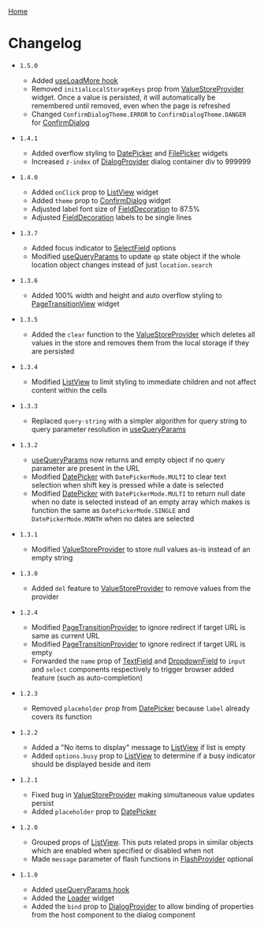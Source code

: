 [Home](../README.md)

# Changelog

-   `1.5.0`

    -   Added [useLoadMore hook](use-load-more.md)
    -   Removed `initialLocalStorageKeys` prop from [ValueStoreProvider](value-store-provider.md)
        widget. Once a value is persisted, it will automatically be remembered until removed, even
        when the page is refreshed
    -   Changed `ConfirmDialogTheme.ERROR` to `ConfirmDialogTheme.DANGER` for
        [ConfirmDialog](confirm-dialog.md)

-   `1.4.1`

    -   Added overflow styling to [DatePicker](date-picker.md) and [FilePicker](file-picker.md)
        widgets
    -   Increased `z-index` of [DialogProvider](dialog-provider.md) dialog container div to 999999

-   `1.4.0`

    -   Added `onClick` prop to [ListView](list-view.md) widget
    -   Added `theme` prop to [ConfirmDialog](confirm-dialog.md) widget
    -   Adjusted label font size of [FieldDecoration](field-decoration.md) to 87.5%
    -   Adjusted [FieldDecoration](field-decoration.md) labels to be single lines

-   `1.3.7`

    -   Added focus indicator to [SelectField](select-field.md) options
    -   Modified [useQueryParams](use-query-params.md) to update `qp` state object if the whole
        location object changes instead of just `location.search`

-   `1.3.6`

    -   Added 100% width and height and auto overflow styling to
        [PageTransitionView](src/provider/page-transition-provider/page-transition-view.tsx) widget

-   `1.3.5`

    -   Added the `clear` function to the [ValueStoreProvider](docs/value-store-provider.md) which
        deletes all values in the store and removes them from the local storage if they are
        persisted

-   `1.3.4`

    -   Modified [ListView](docs/list-view.md) to limit styling to immediate children and not
        affect content within the cells

-   `1.3.3`

    -   Replaced `query-string` with a simpler algorithm for query string to query parameter
        resolution in [useQueryParams](docs/use-query-params.md)

-   `1.3.2`

    -   [useQueryParams](use-query-params.md) now returns and empty object if no query parameter
        are present in the URL
    -   Modified [DatePicker](date-picker.md) with `DatePickerMode.MULTI` to clear text selection
        when shift key is pressed while a date is selected
    -   Modified [DatePicker](date-picker.md) with `DatePickerMode.MULTI` to return null date when
        no date is selected instead of an empty array which makes is function the same as
        `DatePickerMode.SINGLE` and `DatePickerMode.MONTH` when no dates are selected

-   `1.3.1`

    -   Modified [ValueStoreProvider](value-store-provider.md) to store null values as-is instead
        of an empty string

-   `1.3.0`

    -   Added `del` feature to [ValueStoreProvider](value-store-provider.md) to remove values from
        the provider

-   `1.2.4`

    -   Modified [PageTransitionProvider](page-transition-provider.md) to ignore redirect if target
        URL is same as current URL
    -   Modified [PageTransitionProvider](page-transition-provider.md) to ignore redirect if target
        URL is empty
    -   Forwarded the `name` prop of [TextField](text-field.md) and
        [DropdownField](dropdown-field.md) to `input` and `select` components respectively to
        trigger browser added feature (such as auto-completion)

-   `1.2.3`

    -   Removed `placeholder` prop from [DatePicker](date-picker.md) because `label` already covers
        its function

-   `1.2.2`

    -   Added a "No items to display" message to [ListView](list-view.md) if list is empty
    -   Added `options.busy` prop to [ListView](list-view.md) to determine if a busy indicator
        should be displayed beside and item

-   `1.2.1`

    -   Fixed bug in [ValueStoreProvider](value-store-provider.md) making simultaneous value
        updates persist
    -   Added `placeholder` prop to [DatePicker](date-picker.md)

-   `1.2.0`

    -   Grouped props of [ListView](list-view.md). This puts related props in similar objects which
        are enabled when specified or disabled when not
    -   Made `message` parameter of flash functions in [FlashProvider](flash-provider.md) optional

-   `1.1.0`

    -   Added [useQueryParams hook](use-query-params.md)
    -   Added the [Loader](loader.md) widget
    -   Added the `bind` prop to [DialogProvider](dialog-provider.md) to allow binding of
        properties from the host component to the dialog component
